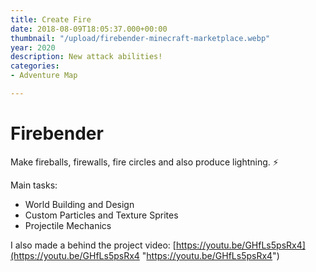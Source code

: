 ```yaml
---
title: Create Fire
date: 2018-08-09T18:05:37.000+00:00
thumbnail: "/upload/firebender-minecraft-marketplace.webp"
year: 2020
description: New attack abilities!
categories:
- Adventure Map

---
```

# Firebender

Make fireballs, firewalls, fire circles and also produce lightning. ⚡

Main tasks:

* World Building and Design
* Custom Particles and Texture Sprites
* Projectile Mechanics

I also made a behind the project video: [https://youtu.be/GHfLs5psRx4](https://youtu.be/GHfLs5psRx4 "https://youtu.be/GHfLs5psRx4")
